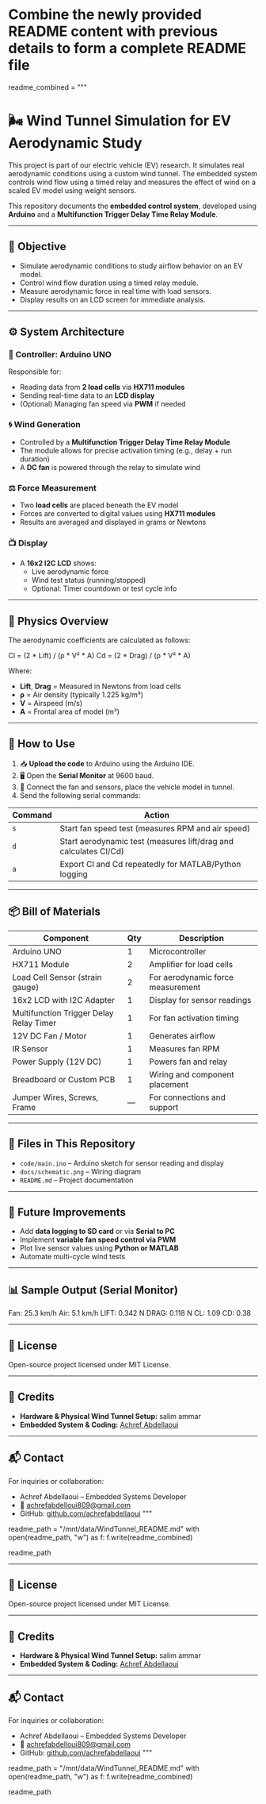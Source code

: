 # Combine the newly provided README content with previous details to form a complete README file
readme_combined = """
# 🌬️ Wind Tunnel Simulation for EV Aerodynamic Study

This project is part of our electric vehicle (EV) research. It simulates real aerodynamic conditions using a custom wind tunnel. The embedded system controls wind flow using a timed relay and measures the effect of wind on a scaled EV model using weight sensors.

This repository documents the **embedded control system**, developed using **Arduino** and a **Multifunction Trigger Delay Time Relay Module**.

---

## 🎯 Objective

- Simulate aerodynamic conditions to study airflow behavior on an EV model.
- Control wind flow duration using a timed relay module.
- Measure aerodynamic force in real time with load sensors.
- Display results on an LCD screen for immediate analysis.

---

## ⚙️ System Architecture

### 🧠 Controller: Arduino UNO

Responsible for:
- Reading data from **2 load cells** via **HX711 modules**
- Sending real-time data to an **LCD display**
- (Optional) Managing fan speed via **PWM** if needed

### 🌀 Wind Generation

- Controlled by a **Multifunction Trigger Delay Time Relay Module**
- The module allows for precise activation timing (e.g., delay + run duration)
- A **DC fan** is powered through the relay to simulate wind

### ⚖️ Force Measurement

- Two **load cells** are placed beneath the EV model
- Forces are converted to digital values using **HX711 modules**
- Results are averaged and displayed in grams or Newtons

### 📺 Display

- A **16x2 I2C LCD** shows:
  - Live aerodynamic force
  - Wind test status (running/stopped)
  - Optional: Timer countdown or test cycle info

---

## 📐 Physics Overview

The aerodynamic coefficients are calculated as follows:

Cl = (2 * Lift) / (ρ * V² * A)
Cd = (2 * Drag) / (ρ * V² * A)

Where:
- **Lift**, **Drag** = Measured in Newtons from load cells
- **ρ** = Air density (typically 1.225 kg/m³)
- **V** = Airspeed (m/s)
- **A** = Frontal area of model (m²)

---

## 🧪 How to Use

1. 📥 **Upload the code** to Arduino using the Arduino IDE.
2. 🖥️ Open the **Serial Monitor** at 9600 baud.
3. 🔌 Connect the fan and sensors, place the vehicle model in tunnel.
4. Send the following serial commands:

| Command | Action                            |
|---------|-----------------------------------|
| `s`     | Start fan speed test (measures RPM and air speed) |
| `d`     | Start aerodynamic test (measures lift/drag and calculates Cl/Cd) |
| `a`     | Export Cl and Cd repeatedly for MATLAB/Python logging |

---

## 📦 Bill of Materials

| Component                               | Qty | Description                          |
|----------------------------------------|-----|--------------------------------------|
| Arduino UNO                             | 1   | Microcontroller                      |
| HX711 Module                            | 2   | Amplifier for load cells             |
| Load Cell Sensor (strain gauge)         | 2   | For aerodynamic force measurement    |
| 16x2 LCD with I2C Adapter               | 1   | Display for sensor readings          |
| Multifunction Trigger Delay Relay Timer | 1   | For fan activation timing            |
| 12V DC Fan / Motor                      | 1   | Generates airflow                    |
| IR Sensor                               | 1   | Measures fan RPM                     |
| Power Supply (12V DC)                   | 1   | Powers fan and relay                 |
| Breadboard or Custom PCB                | 1   | Wiring and component placement       |
| Jumper Wires, Screws, Frame             | —   | For connections and support          |

---

## 📁 Files in This Repository

- `code/main.ino` – Arduino sketch for sensor reading and display
- `docs/schematic.png` – Wiring diagram
- `README.md` – Project documentation

---

## 🔭 Future Improvements

- Add **data logging to SD card** or via **Serial to PC**
- Implement **variable fan speed control via PWM**
- Plot live sensor values using **Python or MATLAB**
- Automate multi-cycle wind tests

---

## 📊 Sample Output (Serial Monitor)

Fan: 25.3 km/h
Air: 5.1 km/h
LIFT: 0.342 N
DRAG: 0.118 N
CL: 1.09
CD: 0.38

---

## 📃 License

Open-source project licensed under MIT License.

---

## 🤝 Credits

- **Hardware & Physical Wind Tunnel Setup:** salim ammar
- **Embedded System & Coding:** [Achref Abdellaoui](https://github.com/achrefabdellaoui)

---

## 📬 Contact

For inquiries or collaboration:

- Achref Abdellaoui – Embedded Systems Developer  
- 📧 achrefabdelloui809@gmail.com  
- GitHub: [github.com/achrefabdellaoui](https://github.com/achrefabdellaoui)
"""

readme_path = "/mnt/data/WindTunnel_README.md"
with open(readme_path, "w") as f:
    f.write(readme_combined)

readme_path

---

## 📃 License

Open-source project licensed under MIT License.

---

## 🤝 Credits

- **Hardware & Physical Wind Tunnel Setup:** salim ammar
- **Embedded System & Coding:** [Achref Abdellaoui](https://github.com/achrefabdellaoui)

---

## 📬 Contact

For inquiries or collaboration:

- Achref Abdellaoui – Embedded Systems Developer  
- 📧 achrefabdelloui809@gmail.com  
- GitHub: [github.com/achrefabdellaoui](https://github.com/achrefabdellaoui)
"""

readme_path = "/mnt/data/WindTunnel_README.md"
with open(readme_path, "w") as f:
    f.write(readme_combined)

readme_path
